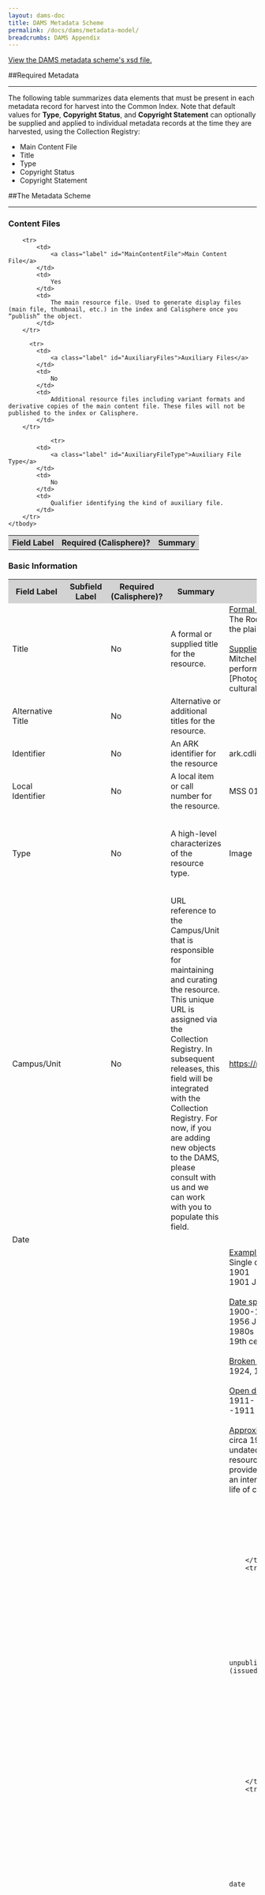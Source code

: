 ```yaml
---
layout: dams-doc
title: DAMS Metadata Scheme
permalink: /docs/dams/metadata-model/
breadcrumbs: DAMS Appendix
---
```


<a href="{{ site.url }}{{ site.baseurl }}/docs/dams/ucldc-schema/">
  <span class="glyphicon glyphicon-file"></span> View the DAMS metadata scheme's xsd file.
</a><br>


##Required Metadata
***

<p>The following table summarizes data elements that must be present in each metadata record for harvest into the Common Index. Note that default values for <b>Type</b>, <b>Copyright Status</b>, and <b>Copyright Statement</b> can optionally be supplied and applied to individual metadata records at the time they are harvested, using the Collection Registry:</p>

* <a class="label">Main Content File</a>
* <a class="label">Title</a>
* <a class="label">Type</a>
* <a class="label">Copyright Status</a>
* <a class="label">Copyright Statement</a>


##The Metadata Scheme
***

### Content Files

<table>
    <tbody>
        <tr style="background-color:LightGray">
            <th>
                Field Label
            </th>
            <th>
                Required (Calisphere)?
            </th>
            <th>
		Summary
            </th>
        </tr>

        <tr>
            <td>
                <a class="label" id="MainContentFile">Main Content File</a>
            </td>
            <td>
                Yes
            </td>
            <td>
                The main resource file. Used to generate display files (main file, thumbnail, etc.) in the index and Calisphere once you “publish” the object.
            </td>
        </tr>
  
          <tr>
            <td>
                <a class="label" id="AuxiliaryFiles">Auxiliary Files</a>
            </td>
            <td>
                No
            </td>
            <td>
                Additional resource files including variant formats and derivative copies of the main content file. These files will not be published to the index or Calisphere.
            </td>
        </tr>
		
		        <tr>
            <td>
                <a class="label" id="AuxiliaryFileType">Auxiliary File Type</a>
            </td>
            <td>
                No
            </td>
            <td>
                Qualifier identifying the kind of auxiliary file.
            </td>
        </tr>
    </tbody>
</table>


### Basic Information

<table>
    <tbody>
        <tr style="background-color:LightGray">
            <th>
                Field Label
            </th>
            <th>
                Subfield Label
            </th>
            <th>
                Required (Calisphere)?
            </th>
            <th>
		Summary
            </th>
            <th>
		Examples
            </th>
            <th>
                Vocabularies
            </th>
            <th>
                Repeatable?
            </th>
        </tr>
        <tr>
            <td>
                <a class="label" id="Title">Title</a>
            </td>
            <td>
                <br/>
            </td>
            <td>
                No
            </td>
            <td>
                A formal or supplied title for the resource.
            </td>
            <td>
                <u>Formal titles</u>
                <br/>
                The Rocky Mountains, emigrants crossing the plains [graphic] / F.F. Palmer, del.
                <br/>
                <br/>
                <u>Supplied titles</u>
                <br/>
                Mitchell Bonner photograph of musicians performing at a cultural program
                <br/>
                [Photograph of musicians performing at a cultural program]
            </td>
            <td>
                <br/>
            </td>
            <td>
                No
            </td>
        </tr>
        <tr>
            <td>
                <a class="label" id="AlternativeTitle">Alternative Title</a>
            </td>
            <td>
                <br/>
            </td>
            <td>
                No
            </td>
            <td>
                Alternative or additional titles for the resource.
            </td>
            <td>
                <br/>
            </td>
            <td>
                <br/>
            </td>
            <td>
                Yes
            </td>
        </tr>
        <tr>
            <td>
                <a class="label" id="Identifier">Identifier</a>
            </td>
            <td>
                <br/>
            </td>
            <td>
                No
            </td>
            <td>
                An ARK identifier for the resource
            </td>
            <td>
                ark.cdlib.org/ark:/13030/kt987021sv/
            </td>
            <td>
                <br/>
            </td>
            <td>
                No
            </td>
        </tr>
        <tr>
            <td>
                <a class="label" id="LocalIdentifier">Local Identifier</a>
            </td>
            <td>
                <br/>
            </td>
            <td>
                No
            </td>
            <td>
                A local item or call number for the resource.
            </td>
            <td>
                MSS 0124.144
            </td>
            <td>
                <br/>
            </td>
            <td>
                Yes
            </td>
        </tr>
        <tr>
            <td>
                <a class="label" id="Type">Type</a>
            </td>
            <td>
                <br/>
            </td>
            <td>
                No
            </td>
            <td>
                A high-level characterizes of the resource type.
            </td>
            <td>
                Image
            </td>
            <td>
                Audio
                <br/>
                Dataset
                <br/>
                Image
                <br/>
                Physical Object
                <br/>
                Software
                <br/>
                Text
                <br/>
                Video
            </td>
            <td>
                No
            </td>
        </tr>
        <tr>
            <td>
                <a class="label" id="CampusUnit">Campus/Unit</a>
            </td>
            <td>
                <br/>
            </td>
            <td>
                No
            </td>
            <td>
                URL reference to the Campus/Unit that is responsible for maintaining and curating the resource. This unique URL is assigned via the Collection Registry. In subsequent releases, this field will be integrated with the Collection Registry. For now, if you are adding new objects to the DAMS, please consult with us and we can work with you to populate this field.
            </td>
            <td>
                <a href="https://registry.cdlib.org/api/v1/repository/4/">https://registry.cdlib.org/api/v1/repository/4/ </a>
            </td>
            <td>
                <br/>
            </td>
            <td>
                Yes
            </td>
        </tr>
        <tr>
            <td colspan="6">
                <a class="label" id="Date">Date</a>
            </td>
            <td>
                Yes
            </td>
        </tr>
        <tr>
            <td>
                Date
            </td>
            <td>
                Date
            </td>
            <td>
                No
            </td>
            <td>
                A single date or inclusive dates indicating when the resource was created.
            </td>
            <td>
  <u>Example:</u>
  <br/>Single dates 
  <br/>1901
  <br/>1901 January 3
  <br/><br/>
  <u>Date spans</u>
  <br/>1900-1950
  <br/>1956 January-July
  <br/>1980s
  <br/>19th century 
  <br/><br/>
  <u>Broken date spans</u>
  <br/>1924, 1956-1975
  <br/><br/>
  <u>Open date spans</u>
  <br/>1911-
  <br/>-1911
  <br/><br/>
  <u>Approximate dates</u>
  <br/>circa 1950 
  <br/>undated: circa mid 20th century [Note: if a resource is undated this can be stated but provide an estimate if possible; normalize as an interval, perhaps using the dates of the life of creator, etc.]
			
			
			
            </td>
            <td>
                <br/>
            </td>
            <td>
                No
            </td>
        </tr>
        <tr>
            <td>
                Date
            </td>
            <td>
                Date Type
            </td>
            <td>
                No
            </td>
            <td>
                Use to qualify date, for unpublished (created) vs. published (issued) materials
            </td>
            <td>
                Created
				<br/>
            </td>
            <td>
                Created
                <br/>
                Issued
            </td>
            <td>
                No
            </td>
        </tr>
        <tr>
            <td>
                Date
            </td>
            <td>
                Single
            </td>
            <td>
                No
            </td>
            <td>
                ISO-8601 normalized single date
            </td>
            <td>
                1979-05-14<br/>
            </td>
            <td>
                <br/>
            </td>
            <td>
                No
            </td>
        </tr>
        <tr>
            <td>
                Date
            </td>
            <td>
                Inclusive Start
            </td>
            <td>
                No
            </td>
            <td>
                ISO-8601 normalized start date (for date ranges)
            </td>
            <td>
                <br/>
            </td>
            <td>
                <br/>
            </td>
            <td>
                No
            </td>
        </tr>
        <tr>
            <td>
                Date
            </td>
            <td>
                Inclusive End
            </td>
            <td>
                No
            </td>
            <td>
                ISO-8601 normalized end date (for date ranges)
            </td>
            <td>
                <br/>
            </td>
            <td>
                <br/>
            </td>
            <td>
                No
            </td>
        </tr>
        <tr>
            <td>
                <a class="label" id="PublicationInformation">Publication Information</a>
            </td>
            <td>
                <br/>
            </td>
            <td>
                No
            </td>
            <td>
                Publication statements and/or names of persons, families, or organizations responsible for publishing the resource.
            </td>
            <td>
                  American Philosophical Society 
            </td>
            <td>
                <br/>
            </td>
            <td>
                Yes
            </td>
        </tr>
        <tr>
            <td colspan="6">
                <a class="label" id="Creator">Creator</a>
            </td>
            <td>
                Yes
            </td>
        </tr>
        <tr>
            <td>
                Creator
            </td>
            <td>
                Name
            </td>
            <td>
                No
            </td>
            <td>
                Names of persons, families, or organizations primarily responsible for creating the resource.
            </td>
            <td>
                  <u>Personal name entry</u>
  <br/>Yamada, Mitsuye 
  <br/>
  <br/>
  <u>Corporate name entry</u>
  <br/>Frasher Foto
  <br/>
   <br/>
  <u>Families</u>
  <br/>Robinson family
            </td>
            <td>
                <br/>
            </td>
            <td>
                No
            </td>
        </tr>
        <tr>
            <td>
                Creator
            </td>
            <td>
                Name Type
            </td>
            <td>
                No
            </td>
            <td>
                Specify the identity type
            </td>
            <td>
                <br/>
            </td>
            <td>
                Corporate name
                <br/>
                Family name
                <br/>
                Personal name
            </td>
            <td>
                No
            </td>
        </tr>
        <tr>
            <td>
                Creator
            </td>
            <td>
                Role
            </td>
            <td>
                No
            </td>
            <td>
                Specify the role of the identity
            </td>
            <td>
                Photographer<br/>
            </td>
            <td>
                <br/>
            </td>
            <td>
                No
            </td>
        </tr>
        <tr>
            <td>
                Creator
            </td>
            <td>
                Source
            </td>
            <td>
                No
            </td>
            <td>
                Specify if the name heading was taken from one of these authority files
            </td>
            <td>
                <br/>
            </td>
            <td>
                LCNAF
                <br/>
                Local
                <br/>
                ULAN
            </td>
            <td>
                No
            </td>
        </tr>
        <tr>
            <td>
                Creator
            </td>
            <td>
                Authority ID
            </td>
            <td>
                No
            </td>
            <td>
                If the name heading was taken from an authority file, specify the identifier
            </td>
            <td>
                <br/>
            </td>
            <td>
                <br/>
            </td>
            <td>
                No
            </td>
        </tr>
        <tr>
            <td colspan="6">
                <a class="label" id="Contributor">Contributor</a>
            </td>
            <td>
                <br/>
            </td>
        </tr>
        <tr>
            <td>
                Contributor
            </td>
            <td>
                Name
            </td>
            <td>
                No
            </td>
            <td>
                Names of persons, families, or organizations responsible for contributing to the resource in some significant manner.
            </td>
            <td>
                  <u>Personal name entry</u>
  <br/>Chase, Alexander W. (Alexander Wells), 1843-1888 
  <br/>
  <br/>
  <u>Corporate name entry</u>
  <br/>Prescott Foundation
  <br/>
   <br/>
  <u>Families</u>
  <br/>Thompson family
            </td>
            <td>
                <br/>
            </td>
            <td>
                No
            </td>
        </tr>
        <tr>
            <td>
                Contributor
            </td>
            <td>
                Name Type
            </td>
            <td>
                No
            </td>
            <td>
                Specify the identity type
            </td>
            <td>
                <br/>
            </td>
            <td>
                Corporate name
                <br/>
                Family name
                <br/>
                Personal name
            </td>
            <td>
                No
            </td>
        </tr>
        <tr>
            <td>
                Contributor
            </td>
            <td>
                Role
            </td>
            <td>
                No
            </td>
            <td>
                Specify the role of the identity
            </td>
            <td>
                Editor<br/>
            </td>
            <td>
                <br/>
            </td>
            <td>
                No
            </td>
        </tr>
        <tr>
            <td>
                Contributor
            </td>
            <td>
                Source
            </td>
            <td>
                No
            </td>
            <td>
                Specify if the name heading was taken from one of these authority files
            </td>
            <td>
                <br/>
            </td>
            <td>
                LCNAF
                <br/>
                Local
                <br/>
                ULAN
            </td>
            <td>
                No
            </td>
        </tr>
        <tr>
            <td>
                Contributor
            </td>
            <td>
                Authority ID
            </td>
            <td>
                No
            </td>
            <td>
                If the name heading was taken from an authority file, specify the identifier
            </td>
            <td>
                <br/>
            </td>
            <td>
                <br/>
            </td>
            <td>
                No
            </td>
        </tr>
    </tbody>
</table>

### Content and Characteristics

<table>
    <tbody>
        <tr style="background-color:LightGray">
            <th>
                Field Label
            </th>
            <th>
                Subfield Label
            </th>
            <th>
                Required (Calisphere)?
            </th>
            <th>
		Summary
            </th>
            <th>
		Examples
            </th>
            <th>
                Vocabularies
            </th>
            <th>
                Repeatable?
            </th>
        </tr>
        <tr>
            <td>
                <a class="label" id="FormatPhysicalDescription">Format/Physical Description</a>
            </td>
            <td>
                <br/>
            </td>
            <td>
                No
            </td>
            <td>
                A description of the physical or digital manifestation of the resource. Typically, this may include an indicator of the size and duration.
            </td>
            <td>
                1 photographic print
            </td>
            <td>
                <br/>
            </td>
            <td>
                No
            </td>
        </tr>
        <tr>
            <td colspan="6">
                <a class="label" id="Description">Description</a>
            </td>
            <td>
                Yes
            </td>
        </tr>
        <tr>
            <td>
                Description
            </td>
            <td>
                (Note)
            </td>
            <td>
                No
            </td>
            <td>
                Descriptive statements that characterize more fully the scope or content of the resource.
            </td>
            <td>
                Depicts unknown automobile driver stopping at roadside to add water to engine on all-day drive from Chico to Sacramento<br/>
            </td>
            <td>
                <br/>
            </td>
            <td>
                No
            </td>
        </tr>
        <tr height="360">
            <td height="360">
                <a class="label" id="DescriptionType">Description Type</a>
            </td>
            <td>
                Type
            </td>
            <td>
                No
            </td>
            <td>
                Indicate the description type
            </td>
            <td>
                Scope/Content<br/>
            </td>
            <td>
                Scope/Content
                <br/>
                Acquisition
                <br/>
                Bibliography
                <br/>
                Biography/History
                <br/>
                Citation/Reference
                <br/>
                Conservation History
                <br/>
                Creation/Production Credits
                <br/>
                Date Note
                <br/>
                Exhibitions
                <br/>
                Funding
                <br/>
                Annotations/Markings
                <br/>
                Language
                <br/>
                Performers
                <br/>
                Preferred Citation
                <br/>
                Venue
                <br/>
                Condition
                <br/>
                Medium
                <br/>
                Technique
            </td>
            <td>
                No
            </td>
        </tr>
        <tr>
            <td>
                <a class="label" id="Extent">Extent</a>
            </td>
            <td>
                <br/>
            </td>
            <td>
                No
            </td>
            <td>
                A more specific statement of the size or duration of the resource (if not specified in Format/Physical Description)
            </td>
            <td>
                9 x 14 cm.
            </td>
            <td>
                <br/>
            </td>
            <td>
                No
            </td>
        </tr>
        <tr>
            <td colspan="6">
                <a class="label" id="Language">Language</a>
            </td>
            <td>
                Yes
            </td>
        </tr>
        <tr>
            <td>
                Language
            </td>
            <td>
                Language
            </td>
            <td>
                No
            </td>
            <td>
                Languages significantly represented in or by the resource
            </td>
            <td>
                English<br/>
            </td>
            <td>
                <br/>
            </td>
            <td>
                No
            </td>
        </tr>
        <tr>
            <td>
                Language
            </td>
            <td>
                Language Code
            </td>
            <td>
                No
            </td>
            <td>
                ISO-632b language code
            </td>
            <td>
                eng<br/>
            </td>
            <td>
                <br/>
            </td>
            <td>
                No
            </td>
        </tr>
        <tr>
            <td>
                <a class="label" id="TemporalCoverage">Temporal Coverage</a>
            </td>
            <td>
                <br/>
            </td>
            <td>
                No
            </td>
            <td>
                Temporal characteristics of the resource
            </td>
            <td>
                Surveyed 4/1/1931
            </td>
            <td>
                <br/>
            </td>
            <td>
                Yes
            </td>
        </tr>
        <tr>
            <td>
                <a class="label" id="Transcription">Transcription</a>
            </td>
            <td>
                <br/>
            </td>
            <td>
                No
            </td>
            <td>
                A transcription of textual information, for resources that are text-based or document formats
            </td>
            <td>
                Martinez California December 31, 1893. My dear Sister Mary, I wish you a happy New Year, You and all yours. Heaven bless you all. Ever affectionately Your brother John Muir
            </td>
            <td>
                <br/>
            </td>
            <td>
                No
            </td>
        </tr>
    </tbody>
</table>

### Conditions of Access and Use

<table>
    <tbody>
        <tr style="background-color:LightGray">
            <th>
                Field Label
            </th>
            <th>
                Subfield Label
            </th>
            <th>
                Required (Calisphere)?
            </th>
            <th>
		Summary
            </th>
            <th>
		Examples
            </th>
            <th>
                Vocabularies
            </th>
            <th>
                Repeatable?
            </th>
        </tr>
        <tr>
            <td>
                <a class="label" id="AccessRestrictions">Access Restrictions</a>
            </td>
            <td>
                <br/>
            </td>
            <td>
                No
            </td>
            <td>
                Specifies level of access, for viewing resource in the UCLDC discovery/delivery system
            </td>
            <td>
                <br/>
            </td>
            <td>
                Public
                <br/>
                UC systemwide
                <br/>
                UC campus only
                <br/>
            </td>
            <td>
                No
            </td>
        </tr>
        <tr>
            <td>
                <a class="label" id="CopyrightStatus">Copyright Status</a>
            </td>
            <td>
                <br/>
            </td>
            <td>
                No
            </td>
            <td>
                A coded designation for the copyright status of the resource, at the time the rights statement is recorded.
            </td>
            <td>
                Copyrighted<br/>
            </td>
            <td>
                Copyrighted
                <br/>
                Public domain
                <br/>
                Copyright unknown
            </td>
            <td>
                No
            </td>
        </tr>
        <tr>
            <td>
                <a class="label" id="CopyrightStatement">Copyright Statement</a>
            </td>
            <td>
                <br/>
            </td>
            <td>
                No
            </td>
            <td>
                Statement summarizing the copyright status of the resource
            </td>
            <td>
                 <u>Example (status "unknown"):</u>
  <br/>Some materials in these collections may be protected by the U.S. Copyright Law (Title 17, U.S.C.). In addition, the reproduction, and/or commercial use, of some materials may be restricted by gift or purchase agreements, donor restrictions, privacy and publicity rights, licensing agreement(s), and/or trademark rights. Distribution or reproduction of materials protected by copyright beyond that allowed by fair use requires the written permission of the copyright owners. To the extent other restrictions apply, permission for distribution or reproduction from the applicable rights holder is also required. Responsibility for obtaining permissions, and for any use rests exclusively with the user.
  <br/>
  <br/> <u>Example (status "public domain"):</u>
  <br/>Material in the public domain. No restrictions on use.
  <br/>
  <br/><u>Example (status "copyrighted"):</u>
  <br/>Transmission or reproduction of materials protected by copyright beyond that allowed by fair use requires the written permission of the copyright owners. Works not in the public domain cannot be commercially exploited without permission of the copyright owner. Responsibility for any use rests exclusively with the user
            </td>
            <td>
                <br/>
            </td>
            <td>
                No
            </td>
        </tr>
        <tr>
            <td colspan="6">
                <a class="label" id="CopyrightHolder">Copyright Holder</a>
            </td>
            <td>
                <br/>
            </td>
        </tr>
        <tr>
            <td>
                Copyright Holder
            </td>
            <td>
                Name
            </td>
            <td>
                No
            </td>
            <td>
                Names of persons, families, or organizations holding copyright to the resource
            </td>
            <td>
                Boe, Janet<br/>
            </td>
            <td>
                <br/>
            </td>
            <td>
                No
            </td>
        </tr>
        <tr>
            <td>
                Copyright Holder
            </td>
            <td>
                Name Type
            </td>
            <td>
                No
            </td>
            <td>
                Specify the identity type
            </td>
            <td>
                <br/>
            </td>
            <td>
                Corporate name
                <br/>
                Family name
                <br/>
                Personal name
            </td>
            <td>
                No
            </td>
        </tr>
        <tr>
            <td>
                Copyright Holder
            </td>
            <td>
                Source
            </td>
            <td>
                No
            </td>
            <td>
                Specify if the name heading was taken from one of these authority files
            </td>
            <td>
                <br/>
            </td>
            <td>
                LCNAF
                <br/>
                Local
                <br/>
                ULAN
            </td>
            <td>
                No
            </td>
        </tr>
        <tr>
            <td>
                Copyright Holder
            </td>
            <td>
                Authority ID
            </td>
            <td>
                No
            </td>
            <td>
                If the name heading was taken from an authority file, specify the identifier
            </td>
            <td>
                <br/>
            </td>
            <td>
                <br/>
            </td>
            <td>
                No
            </td>
        </tr>
        <tr>
            <td>
                <a class="label" id="CopyrightContact">Copyright Contact</a>
            </td>
            <td>
                <br/>
            </td>
            <td>
                No
            </td>
            <td>
                Information on who to contact, to clear copyright permissions
            </td>
            <td>
                Consult Special Collections and Archives<br/>
            </td>
            <td>
                <br/>
            </td>
            <td>
                No
            </td>
        </tr>
        <tr>
            <td>
                <a class="label" id="CopyrightNotice">Copyright Notice</a>
            </td>
            <td>
                <br/>
            </td>
            <td>
                No
            </td>
            <td>
                Transcription of any formal copyright notice on the work
            </td>
            <td>
                Copyright 1975<br/>
            </td>
            <td>
                <br/>
            </td>
            <td>
                No
            </td>
        </tr>
        <tr>
            <td>
                <a class="label" id="CopyrightDeterminationDate">Copyright Determination Date</a>
            </td>
            <td>
                <br/>
            </td>
            <td>
                No
            </td>
            <td>
                The date that the copyright status recorded in Copyright Status was determined.
            </td>
            <td>
                4/12/12<br/>
            </td>
            <td>
                <br/>
            </td>
            <td>
                No
            </td>
        </tr>
        <tr>
            <td>
                <a class="label" id="CopyrightStartDate">Copyright Start Date</a>
            </td>
            <td>
                <br/>
            </td>
            <td>
                No
            </td>
            <td>
                The start date for which the copyright applies or is applied to the resource
            </td>
            <td>
                1/1/32<br/>
            </td>
            <td>
                <br/>
            </td>
            <td>
                No
            </td>
        </tr>
        <tr>
            <td>
                <a class="label" id="CopyrightEndDate">Copyright End Date</a>
            </td>
            <td>
                <br/>
            </td>
            <td>
                No
            </td>
            <td>
                The end date for which the copyright applies or is applied to the resource
            </td>
            <td>
                12/31/21<br/>
            </td>
            <td>
                <br/>
            </td>
            <td>
                No
            </td>
        </tr>
        <tr>
            <td>
                <a class="label" id="CopyrightJurisdiction">Copyright Jurisdiction</a>
            </td>
            <td>
                <br/>
            </td>
            <td>
                No
            </td>
            <td>
                The country whose copyright laws apply.
            </td>
            <td>
                us<br/>
            </td>
            <td>
                <br/>
            </td>
            <td>
                No
            </td>
        </tr>
        <tr>
            <td>
                <a class="label" id="CopyrightNote">Copyright Note</a>
            </td>
            <td>
                <br/>
            </td>
            <td>
                No
            </td>
            <td>
                Additional information about the copyright status of the resource
            </td>
            <td>
                Rights transferred to UC Regents by Dane Jo in 1980<br/>
            </td>
            <td>
                <br/>
            </td>
            <td>
                No
            </td>
        </tr>
     </tbody>
</table>


### Related Materials

<table>
    <tbody>
        <tr style="background-color:LightGray">
            <th>
                Field Label
            </th>
            <th>
                Subfield Label
            </th>
            <th>
                Required (Calisphere)?
            </th>
            <th>
		Summary
            </th>
            <th>
		Examples
            </th>
            <th>
                Vocabularies
            </th>
            <th>
                Repeatable?
            </th>
        </tr>
        <tr>
            <td>
                <a class="label" id="Collection">Collection</a>
            </td>
            <td>
                <br/>
            </td>
            <td>
                No
            </td>
            <td>
                URL reference to associated collections. This unique URL is assigned via the Collection Registry. In subsequent releases, this field will be integrated with the Collection Registry. For now, if you are adding new objects to the DAMS, please consult with us and we can work with you to populate this field.
            </td>
            <td>
                https://registry.cdlib.org/api/v1/collection/10/<br/>
            </td>
            <td>
                <br/>
            </td>
            <td>
                Yes
            </td>
        </tr>
        <tr>
            <td>
                <a class="label" id="RelatedResource">Related Resource</a>
            </td>
            <td>
                <br/>
            </td>
            <td>
                No
            </td>
            <td>
                Reference to other related resources (by theme, topic, collection, etc.)
            </td>
            <td>
                Series 1: Personal and Business Correspondence<br/>
            </td>
            <td>
                <br/>
            </td>
            <td>
                Yes
            </td>
        </tr>
        <tr>
            <td>
                <a class="label" id="Source">Source</a>
            </td>
            <td>
                <br/>
            </td>
            <td>
                No
            </td>
            <td>
                Reference to a resource from which the present resource is derived.
            </td>
            <td>
                Selected photograph from page 12 of the Lawrence & Houseworth Photography Album (Item Number #MS R01 042)<br/>
            </td>
            <td>
                <br/>
            </td>
            <td>
                No
            </td>
        </tr>
		</tbody>
</table>

### Access Points

<table>
    <tbody>
        <tr style="background-color:LightGray">
            <th>
                Field Label
            </th>
            <th>
                Subfield Label
            </th>
            <th>
                Required (Calisphere)?
            </th>
            <th>
		Summary
            </th>
            <th>
		Examples
            </th>
            <th>
                Vocabularies
            </th>
            <th>
                Repeatable?
            </th>
        </tr>

        <tr>
            <td colspan="6">
                <a class="label" id="SubjectName">Subject (Name)</a>
            </td>
            <td>
                Yes
            </td>
        </tr>
        <tr>
            <td>
                Subject (Name)
            </td>
            <td>
                Name
            </td>
            <td>
                No
            </td>
            <td>
                Personal, corporate, or family names significantly represented in or by the resource.
            </td>
            <td>
                                  <u>Personal name entry</u>
  <br/>White, Ira Johnson
  <br/>
  <br/>
  <u>Corporate name entry</u>
  <br/>Glacier Ice, Inc.
  <br/>
   <br/>
  <u>Families</u>
  <br/>Swiss family
            </td>
            <td>
                <br/>
            </td>
            <td>
                No
            </td>
        </tr>
        <tr>
            <td>
                Subject (Name)
            </td>
            <td>
                Name Type
            </td>
            <td>
                No
            </td>
            <td>
                Specify the identity type
            </td>
            <td>
                <br/>
            </td>
            <td>
                Corporate name
                <br/>
                Family name
                <br/>
                Personal name
            </td>
            <td>
                No
            </td>
        </tr>
        <tr>
            <td>
                Subject (Name)
            </td>
            <td>
                Role
            </td>
            <td>
                No
            </td>
            <td>
                Specify the role of the identity
            </td>
            <td>
                <br/>
            </td>
            <td>
                <br/>
            </td>
            <td>
                No
            </td>
        </tr>
        <tr>
            <td>
                Subject (Name)
            </td>
            <td>
                Source
            </td>
            <td>
                No
            </td>
            <td>
                Specify if the name heading was taken from one of these authority files
            </td>
            <td>
                <br/>
            </td>
            <td>
                LCNAF
                <br/>
                Local
                <br/>
                ULAN
            </td>
            <td>
                No
            </td>
        </tr>
        <tr>
            <td>
                Subject (Name)
            </td>
            <td>
                Authority ID
            </td>
            <td>
                No
            </td>
            <td>
                If the name heading was taken from an authority file, specify the identifier
            </td>
            <td>
                <br/>
            </td>
            <td>
                <br/>
            </td>
            <td>
                No
            </td>
        </tr>
        <tr>
            <td colspan="6">
                <a class="label" id="Place">Place</a>
            </td>
            <td>
                Yes
            </td>
        </tr>
        <tr>
            <td>
                Place
            </td>
            <td>
                Name
            </td>
            <td>
                No
            </td>
            <td>
                Names of geographic locations significantly represented in or by the resource.
            </td>
            <td>
                San Mateo (county); California; United States<br/>
            </td>
            <td>
                <br/>
            </td>
            <td>
                No
            </td>
        </tr>
        <tr>
            <td>
                Place
            </td>
            <td>
                Coordinates
            </td>
            <td>
                No
            </td>
            <td>
                Geographic coordinates
            </td>
            <td>
                (-121Â° 35' 30"", 36Â° 47' 30"") (-122Â° 25' 00"", 37Â° 37' 00"")<br/>
            </td>
            <td>
                <br/>
            </td>
            <td>
                No
            </td>
        </tr>
        <tr height="100">
            <td height="100">
                Place
            </td>
            <td>
                Source
            </td>
            <td>
                No
            </td>
            <td>
                Specify if the name heading was taken from one of these authority files
            </td>
            <td>
                <br/>
            </td>
            <td>
                LCSH
                <br/>
                TGN
                <br/>
                Geonames
                <br/>
                Local
                <br/>
            </td>
            <td>
                No
            </td>
        </tr>
        <tr>
            <td>
                Place
            </td>
            <td>
                Authority ID
            </td>
            <td>
                No
            </td>
            <td>
                If the name heading was taken from an authority file, specify the identifier
            </td>
            <td>
                <br/>
            </td>
            <td>
                <br/>
            </td>
            <td>
                No
            </td>
        </tr>
        <tr>
            <td colspan="6">
                <a class="label" id="SubjectTopicFunctionOccupation)">Subject (Topic, Function, Occupation)</a>
            </td>
            <td>
                Yes
            </td>
        </tr>
        <tr>
            <td>
                Subject
            </td>
            <td>
                Heading
            </td>
            <td>
                No
            </td>
            <td>
                Topics or subjects (including concepts, events, etc.), functions, or occupations significantly represented in or by the resource.
            </td>
            <td>
                  <br/>Viticulture
  <br/>Surveyors
  <br/>Street railroads
  <br/>Agricultural laborers--Italian Americans
            </td>
            <td>
                <br/>
            </td>
            <td>
                No
            </td>
        </tr>
        <tr height="80">
            <td height="80">
                Subject
            </td>
            <td>
                Heading Type
            </td>
            <td>
                No
            </td>
            <td>
                Specify the type of subject heading
            </td>
            <td>
                <br/>
            </td>
            <td>
                Topic
                <br/>
                Function
                <br/>
                Occupation
                <br/>
                Title
            </td>
            <td>
                No
            </td>
        </tr>
        <tr height="80">
            <td height="80">
                Subject
            </td>
            <td>
                Source
            </td>
            <td>
                No
            </td>
            <td>
                Specify if the name heading was taken from one of these authority files
            </td>
            <td></td>
            <td>
                AAT
                <br/>
                LCSH
                <br/>
                RBGENR
                <br/>
                TGMI
                <br/>
                TMGII
                <br/>
                Local
            </td>
            <td>
                No
            </td>
        </tr>
        <tr>
            <td>
                Subject
            </td>
            <td>
                Authority ID
            </td>
            <td>
                No
            </td>
            <td>
                If the name heading was taken from an authority file, specify the identifier
            </td>
            <td>
                <br/>
            </td>
            <td>
                <br/>
            </td>
            <td>
                No
            </td>
        </tr>
        <tr>
            <td colspan="6">
                <a class="label" id="FormGenre">Form/Genre</a>
            </td>
            <td>
                Yes
            </td>
        </tr>
        <tr>
            <td>
                Form/Genre
            </td>
            <td>
                Heading
            </td>
            <td>
                No
            </td>
            <td>
                Forms or genres of materials significantly represented in or by the resource.
            </td>
            <td>
  <br/>Photographs
  <br/>Aerial photographs
  <br/>Tintypes
            </td>
            <td>
                <br/>
            </td>
            <td>
                No
            </td>
        </tr>
        <tr height="80">
            <td height="80">
                Form/Genre
            </td>
            <td>
                Source
            </td>
            <td>
                No
            </td>
            <td>
                Specify if the name heading was taken from one of these authority files
            </td>
            <td></td>
            <td>
                AAT
                <br/>
                LCSH
                <br/>
                RBGENR
                <br/>
                TGMI
                <br/>
                TMGII
                <br/>
                Local
            </td>
            <td>
                No
            </td>
        </tr>
        <tr>
            <td>
                Form/Genre
            </td>
            <td>
                Authority ID
            </td>
            <td>
                No
            </td>
            <td>
                If the name heading was taken from an authority file, specify the identifier
            </td>
            <td>
                <br/>
            </td>
            <td>
                <br/>
            </td>
            <td>
                No
            </td>
        </tr>
    </tbody>
</table>

### Administrative Information

<table>
    <tbody>
        <tr style="background-color:LightGray">
            <th>
                Field Label
            </th>
            <th>
                Subfield Label
            </th>
            <th>
                Required (Calisphere)?
            </th>
            <th>
		Summary
            </th>
            <th>
		Examples
            </th>
            <th>
                Vocabularies
            </th>
            <th>
                Repeatable?
            </th>
        </tr>

        <tr>
            <td>
                <a class="label" id="Provenance">Provenance</a>
            </td>
            <td>
                <br/>
            </td>
            <td>
                No
            </td>
            <td>
                Indicator of ownership and/or custody of the resource since its creation that are significant for its authenticity, integrity and
                interpretation.
            </td>
            <td>
                Donated by Harold Grimm, 2004<br/>
            </td>
            <td>
                <br/>
            </td>
            <td>
                Yes
            </td>
        </tr>
        <tr>
            <td>
                <a class="label" id="PhysicalLocation">Physical Location</a>
            </td>
            <td>
                <br/>
            </td>
            <td>
                No
            </td>
            <td>
                Reference to the location of the resource
            </td>
            <td>
                Map Case 1, Drawer 3<br/>
            </td>
            <td>
                <br/>
            </td>
            <td>
                No
            </td>
        </tr>
    </tbody>
</table>
